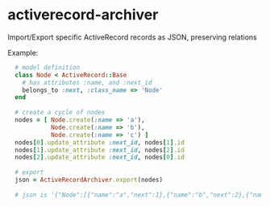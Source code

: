 activerecord-archiver
=====================

Import/Export specific ActiveRecord records as JSON, preserving relations

Example:

```ruby
  # model definition
  class Node < ActiveRecord::Base
    # has attributes :name, and :next_id
    belongs_to :next, :class_name => 'Node'
  end
  
  # create a cycle of nodes
  nodes = [ Node.create(:name => 'a'),
            Node.create(:name => 'b'),
            Node.create(:name => 'c') ]
  nodes[0].update_attribute :next_id, nodes[1].id
  nodes[1].update_attribute :next_id, nodes[2].id
  nodes[2].update_attribute :next_id, nodes[0].id
  
  # export
  json = ActiveRecordArchiver.export(nodes)
  
  # json is '{"Node":[{"name":"a","next":1},{"name":"b","next":2},{"name":"c","next":0}]}'
```
